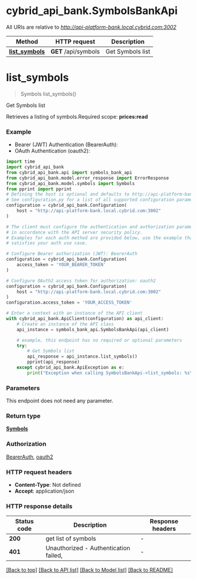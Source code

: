 # cybrid_api_bank.SymbolsBankApi

All URIs are relative to *http://api-platform-bank.local.cybrid.com:3002*

Method | HTTP request | Description
------------- | ------------- | -------------
[**list_symbols**](SymbolsBankApi.md#list_symbols) | **GET** /api/symbols | Get Symbols list


# **list_symbols**
> Symbols list_symbols()

Get Symbols list

Retrieves a listing of symbols.Required scope: **prices:read**

### Example

* Bearer (JWT) Authentication (BearerAuth):
* OAuth Authentication (oauth2):

```python
import time
import cybrid_api_bank
from cybrid_api_bank.api import symbols_bank_api
from cybrid_api_bank.model.error_response import ErrorResponse
from cybrid_api_bank.model.symbols import Symbols
from pprint import pprint
# Defining the host is optional and defaults to http://api-platform-bank.local.cybrid.com:3002
# See configuration.py for a list of all supported configuration parameters.
configuration = cybrid_api_bank.Configuration(
    host = "http://api-platform-bank.local.cybrid.com:3002"
)

# The client must configure the authentication and authorization parameters
# in accordance with the API server security policy.
# Examples for each auth method are provided below, use the example that
# satisfies your auth use case.

# Configure Bearer authorization (JWT): BearerAuth
configuration = cybrid_api_bank.Configuration(
    access_token = 'YOUR_BEARER_TOKEN'
)

# Configure OAuth2 access token for authorization: oauth2
configuration = cybrid_api_bank.Configuration(
    host = "http://api-platform-bank.local.cybrid.com:3002"
)
configuration.access_token = 'YOUR_ACCESS_TOKEN'

# Enter a context with an instance of the API client
with cybrid_api_bank.ApiClient(configuration) as api_client:
    # Create an instance of the API class
    api_instance = symbols_bank_api.SymbolsBankApi(api_client)

    # example, this endpoint has no required or optional parameters
    try:
        # Get Symbols list
        api_response = api_instance.list_symbols()
        pprint(api_response)
    except cybrid_api_bank.ApiException as e:
        print("Exception when calling SymbolsBankApi->list_symbols: %s\n" % e)
```


### Parameters
This endpoint does not need any parameter.

### Return type

[**Symbols**](Symbols.md)

### Authorization

[BearerAuth](../README.md#BearerAuth), [oauth2](../README.md#oauth2)

### HTTP request headers

 - **Content-Type**: Not defined
 - **Accept**: application/json


### HTTP response details

| Status code | Description | Response headers |
|-------------|-------------|------------------|
**200** | get list of symbols |  -  |
**401** | Unauthorized - Authentication failed,  |  -  |

[[Back to top]](#) [[Back to API list]](../README.md#documentation-for-api-endpoints) [[Back to Model list]](../README.md#documentation-for-models) [[Back to README]](../README.md)

